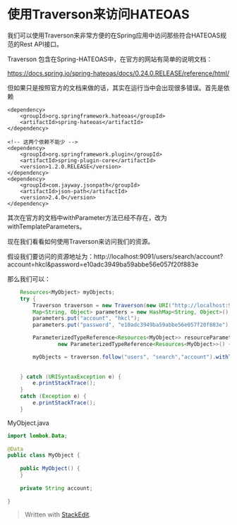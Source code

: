 
# 使用Traverson来访问HATEOAS

我们可以使用Traverson来非常方便的在Spring应用中访问那些符合HATEOAS规范的Rest API接口。

Traverson 包含在Spring-HATEOAS中，在官方的网站有简单的说明文档：

https://docs.spring.io/spring-hateoas/docs/0.24.0.RELEASE/reference/html/

但如果只是按照官方的文档来做的话，其实在运行当中会出现很多错误。首先是依赖

```pom
<dependency>  
	<groupId>org.springframework.hateoas</groupId>  
	<artifactId>spring-hateoas</artifactId>  
</dependency>

<!-- 这两个依赖不能少 -->
<dependency>  
	<groupId>org.springframework.plugin</groupId>  
	<artifactId>spring-plugin-core</artifactId>  
	<version>1.2.0.RELEASE</version>  
</dependency>  
<dependency>  
	<groupId>com.jayway.jsonpath</groupId>  
	<artifactId>json-path</artifactId>  
	<version>2.4.0</version> 
</dependency>
``` 

其次在官方的文档中withParameter方法已经不存在，改为withTemplateParameters。

现在我们看看如何使用Traverson来访问我们的资源。

假设我们要访问的资源地址为：http://localhost:9091/users/search/account?account=hkcl&password=e10adc3949ba59abbe56e057f20f883e

那么我们可以：
```java
	Resources<MyObject> myObjects; 
	try {  
		Traverson traverson = new Traverson(new URI("http://localhost:9091/"), MediaTypes.HAL_JSON);  
		Map<String, Object> parameters = new HashMap<String, Object>();  
		parameters.put("account", "hkcl");  
		parameters.put("password", "e10adc3949ba59abbe56e057f20f883e");  

		ParameterizedTypeReference<Resources<MyObject>> resourceParameterizedTypeReference =  
		        new ParameterizedTypeReference<Resources<MyObject>>() {};  

		myObjects = traverson.follow("users", "search","account").withTemplateParameters(parameters).toObject(resourceParameterizedTypeReference);  
	  
	  
	} catch (URISyntaxException e) {  
	    e.printStackTrace();  
	}  
	catch (Exception e) {  
	    e.printStackTrace();  
	}
```
MyObject.java
```java
import lombok.Data;  
  
@Data  
public class MyObject {  
  
    public MyObject() {  
    }  
  
    private String account;  
  
}
```

> Written with [StackEdit](https://stackedit.io/).
<!--stackedit_data:
eyJoaXN0b3J5IjpbMjA2MjE2MzQ5OF19
-->